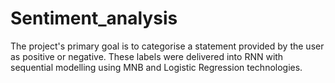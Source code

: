 # Sentiment_analysis
The project's primary goal is to categorise a statement provided by the user as positive or negative. These labels were delivered into RNN with sequential modelling using MNB and Logistic Regression technologies.
